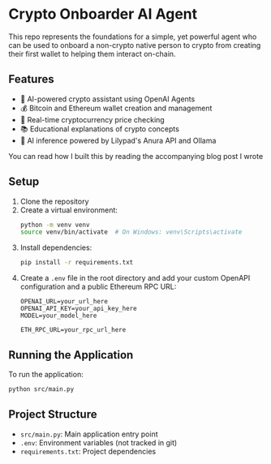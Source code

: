 # Crypto Onboarder AI Agent

This repo represents the foundations for a simple, yet powerful agent who can be used to onboard a non-crypto native person to crypto from creating their first wallet to helping them interact on-chain.

## Features

- 🤖 AI-powered crypto assistant using OpenAI Agents
- 💰 Bitcoin and Ethereum wallet creation and management
- 💱 Real-time cryptocurrency price checking
- 📚 Educational explanations of crypto concepts
- 🔄 AI inference powered by Lilypad's Anura API and Ollama

You can read how I built this by reading the accompanying blog post I wrote

## Setup

1. Clone the repository
2. Create a virtual environment:
   ```bash
   python -m venv venv
   source venv/bin/activate  # On Windows: venv\Scripts\activate
   ```
3. Install dependencies:
   ```bash
   pip install -r requirements.txt
   ```
4. Create a `.env` file in the root directory and add your custom OpenAPI configuration and a public Ethereum RPC URL:
   ```
   OPENAI_URL=your_url_here
   OPENAI_API_KEY=your_api_key_here
   MODEL=your_model_here

   ETH_RPC_URL=your_rpc_url_here   
   ```

## Running the Application

To run the application:

```bash
python src/main.py
```

## Project Structure

- `src/main.py`: Main application entry point
- `.env`: Environment variables (not tracked in git)
- `requirements.txt`: Project dependencies 